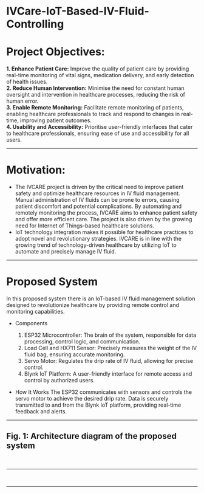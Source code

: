 # IVCare-IoT-Based-IV-Fluid-Controlling

# Project Objectives:

**1. Enhance Patient Care:** Improve the quality of patient care by providing real-time monitoring of vital signs, medication delivery, and early detection of health issues. <br>
**2. Reduce Human Intervention:** Minimise the need for constant human oversight and intervention in healthcare processes, reducing the risk of human error.<br>
**3. Enable Remote Monitoring:** Facilitate remote monitoring of patients, enabling healthcare professionals to track and respond to changes in real-time, improving patient outcomes.<br>
**4. Usability and Accessibility:** Prioritise user-friendly interfaces that cater to healthcare professionals, ensuring ease of use and accessibility for all users.<br>
<hr>

# Motivation:
- The IVCARE project is driven by the critical need to improve patient safety and optimize healthcare resources in IV fluid management. Manual administration of IV fluids can be prone to errors, causing patient discomfort and potential complications. By automating and remotely monitoring the process, IVCARE aims to enhance patient safety and offer more efficient care. The project is also driven by the growing need for Internet of Things-based healthcare solutions. <br>
- IoT technology integration makes it possible for healthcare practices to adopt novel and revolutionary strategies. IVCARE is in line with the growing trend of technology-driven healthcare by utilizing IoT to automate and precisely manage IV fluid. <br>
<hr>

# Proposed System

In this proposed system there is an IoT-based IV fluid management solution designed to revolutionize healthcare by providing remote control and monitoring capabilities.

- Components
  1. ESP32 Microcontroller: The brain of the system, responsible for data processing, control logic, and communication.
  2. Load Cell and HX711 Sensor: Precisely measures the weight of the IV fluid bag, ensuring accurate monitoring.
  3. Servo Motor: Regulates the drip rate of IV fluid, allowing for precise control.
  4. Blynk IoT Platform: A user-friendly interface for remote access and control by authorized users.

- How It Works
The ESP32 communicates with sensors and controls the servo motor to achieve the desired drip rate. Data is securely transmitted to and from the Blynk IoT platform, providing real-time feedback and alerts.<br>
<hr>

## Fig. 1: Architecture diagram of the proposed system

<br>
<hr>


<br>
<hr>
